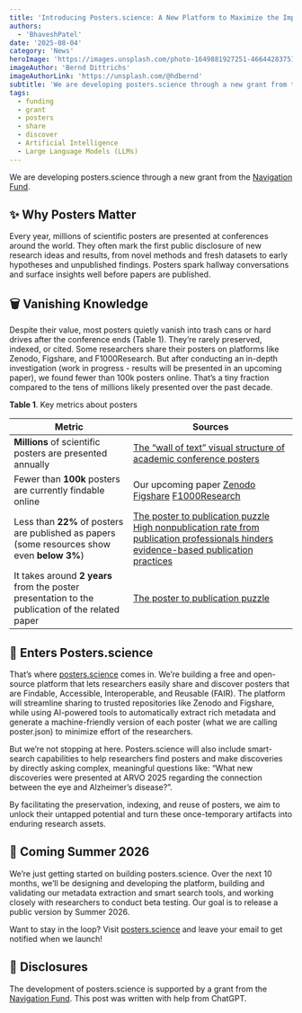 ```yaml
---
title: 'Introducing Posters.science: A New Platform to Maximize the Impact of Scientific Posters'
authors:
  - 'BhaveshPatel'
date: '2025-08-04'
category: 'News'
heroImage: 'https://images.unsplash.com/photo-1649881927251-46644283751a?q=80&w=870&auto=format&fit=crop&ixlib=rb-4.1.0&ixid=M3wxMjA3fDB8MHxwaG90by1wYWdlfHx8fGVufDB8fHx8fA%3D%3D'
imageAuthor: 'Bernd Dittrichs'
imageAuthorLink: 'https://unsplash.com/@hdbernd'
subtitle: 'We are developing posters.science through a new grant from the Navigation Fund.'
tags:
  - funding
  - grant
  - posters
  - share
  - discover
  - Artificial Intelligence
  - Large Language Models (LLMs)
---
```


We are developing posters.science through a new grant from the [Navigation Fund](https://www.navigation.org/).

## ✨ Why Posters Matter

Every year, millions of scientific posters are presented at conferences around the world. They often mark the first public disclosure of new research ideas and results, from novel methods and fresh datasets to early hypotheses and unpublished findings. Posters spark hallway conversations and surface insights well before papers are published.

## 🗑️ Vanishing Knowledge

Despite their value, most posters quietly vanish into trash cans or hard drives after the conference ends (Table 1). They’re rarely preserved, indexed, or cited. Some researchers share their posters on platforms like Zenodo, Figshare, and F1000Research. But after conducting an in-depth investigation (work in progress - results will be presented in an upcoming paper), we found fewer than 100k posters online. That’s a tiny fraction compared to the tens of millions likely presented over the past decade.

**Table 1**. Key metrics about posters

| Metric                                                                                           | Sources                                                                                                                                                                                                                                                              |
| ------------------------------------------------------------------------------------------------ | -------------------------------------------------------------------------------------------------------------------------------------------------------------------------------------------------------------------------------------------------------------------- |
| **Millions** of scientific posters are presented annually                                        | [The “wall of text” visual structure of academic conference posters](https://doi.org/10.3389/fcomm.2023.1063345%20)                                                                                                                                                  |
| Fewer than **100k** posters are currently findable online                                        | Our upcoming paper [Zenodo](https://zenodo.org/search?q=&f=resource_type%3Aposter&l=list&p=1&s=10) [Figshare](https://figshare.com/search?itemTypes=5) [F1000Research](https://f1000research.com/browse/posters)                                                     |
| Less than **22%** of posters are published as papers (some resources show even **below 3%**)     | [The poster to publication puzzle](https://betterposters.blogspot.com/2016/04/the-poster-to-publication-puzzle-with.html) [High nonpublication rate from publication professionals hinders evidence-based publication practices](https://doi.org/10.7717/peerj.2011) |
| It takes around **2 years** from the poster presentation to the publication of the related paper | [The poster to publication puzzle](https://betterposters.blogspot.com/2016/04/the-poster-to-publication-puzzle-with.html)                                                                                                                                            |

## 🚀 Enters Posters.science

That’s where [posters.science](https://posters.science/) comes in. We’re building a free and open-source platform that lets researchers easily share and discover posters that are Findable, Accessible, Interoperable, and Reusable (FAIR). The platform will streamline sharing to trusted repositories like Zenodo and Figshare, while using AI-powered tools to automatically extract rich metadata and generate a machine-friendly version of each poster (what we are calling poster.json) to minimize effort of the researchers.

But we’re not stopping at here. Posters.science will also include smart-search capabilities to help researchers find posters and make discoveries by directly asking complex, meaningful questions like: “What new discoveries were presented at ARVO 2025 regarding the connection between the eye and Alzheimer’s disease?”.

By facilitating the preservation, indexing, and reuse of posters, we aim to unlock their untapped potential and turn these once-temporary artifacts into enduring research assets.

## 📅 Coming Summer 2026

We’re just getting started on building posters.science. Over the next 10 months, we’ll be designing and developing the platform, building and validating our metadata extraction and smart search tools, and working closely with researchers to conduct beta testing. Our goal is to release a public version by Summer 2026.

Want to stay in the loop? Visit [posters.science](https://posters.science/) and leave your email to get notified when we launch!

## 📢 Disclosures

The development of posters.science is supported by a grant from the [Navigation Fund](https://www.navigation.org/). This post was written with help from ChatGPT.
